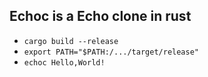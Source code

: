 ## Echoc is a Echo clone in rust
* `cargo build --release`
* `export PATH="$PATH:/.../target/release"`
* `echoc Hello,World!`
